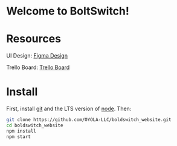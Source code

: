 # Welcome to BoltSwitch!

# Resources

UI Design: [Figma Design](https://www.figma.com/file/vqIoshL36Mn1uz473JxjsS/BoldSwitch-Design?node-id=0%3A1)

Trello Board: [Trello Board](https://trello.com/b/v3lehMSR/boldswitch)

# Install

First, install [git](http://git-scm.com/downloads) and the LTS version of [node](https://nodejs.org/). Then:

```sh
git clone https://github.com/OYOLA-LLC/boldswitch_website.git
cd boldswitch_website
npm install
npm start
```
